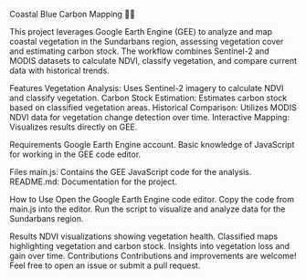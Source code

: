 Coastal Blue Carbon Mapping 🌊🌿

This project leverages Google Earth Engine (GEE) to analyze and map coastal vegetation in the Sundarbans region, assessing vegetation cover and estimating carbon stock. The workflow combines Sentinel-2 and MODIS datasets to calculate NDVI, classify vegetation, and compare current data with historical trends.

Features
Vegetation Analysis: Uses Sentinel-2 imagery to calculate NDVI and classify vegetation.
Carbon Stock Estimation: Estimates carbon stock based on classified vegetation areas.
Historical Comparison: Utilizes MODIS NDVI data for vegetation change detection over time.
Interactive Mapping: Visualizes results directly on GEE.

Requirements
Google Earth Engine account.
Basic knowledge of JavaScript for working in the GEE code editor.

Files
main.js: Contains the GEE JavaScript code for the analysis.
README.md: Documentation for the project.

How to Use
Open the Google Earth Engine code editor.
Copy the code from main.js into the editor.
Run the script to visualize and analyze data for the Sundarbans region.

Results
NDVI visualizations showing vegetation health.
Classified maps highlighting vegetation and carbon stock.
Insights into vegetation loss and gain over time.
Contributions
Contributions and improvements are welcome! Feel free to open an issue or submit a pull request.



